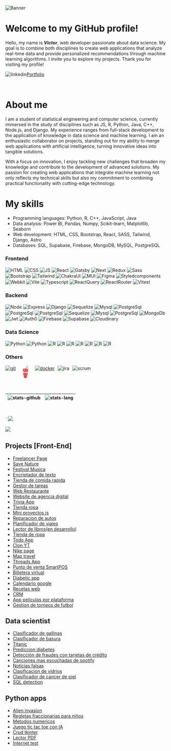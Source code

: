 <img src="./banner.jpg" 
     height="200" 
     width="600" 
     sizes="(max-width: 600px) 100vw, 600px"
     srcset="./banner.jpg 600w, 
             ./banner.jpg 1200w"
     alt="Banner">

# Welcome to my GitHub profile!

Hello, my name is **_Victor_**, web developer passionate about data science. My goal is to combine both disciplines to create web applications that analyze real-time data and provide personalized recommendations through machine learning algorithms. I invite you to explore my projects. Thank you for visiting my profile!

<p>
   <a href="https://www.linkedin.com/in/victormaye-data-science/">
      <img align="left" alt="linkedin" src="https://img.shields.io/badge/LinkedIn-0077B5?style=for-the-badge&logo=linkedin&logoColor=white" />
   </a>
   <a class="color:red;font-weight:bold" href="https://portfolio-dev-astro.vercel.app">Portfolio</a>
</p>

</br>

<p>
   
# About me
   
I am a student of statistical engineering and computer science, currently immersed in the study of disciplines such as JS, R, Python, Java, C++, Node.js, and Django. My experience ranges from full-stack development to the application of knowledge in data science and machine learning. I am an enthusiastic collaborator on projects, standing out for my ability to merge web applications with artificial intelligence, turning innovative ideas into tangible solutions.

With a focus on innovation, I enjoy tackling new challenges that broaden my knowledge and contribute to the development of advanced solutions. My passion for creating web applications that integrate machine learning not only reflects my technical skills but also my commitment to combining practical functionality with cutting-edge technology.

</p>

# My skills

- Programming languages: Python, R, C++, JavaScript, Java
- Data analysis: Power BI, Pandas, Numpy, Scikit-learn, Matplotlib, Seaborn
- Web development: HTML, CSS, Bootstrap, React, SASS, Tailwind, Django, Astro
- Databases: SQL, Supabase, Firebase, MongoDB, MySQL, PostgreSQL

<!-- * Machine Learning: Regresión, Clasificación, Agrupamiento, Redes neuronales
* Procesamiento de Lenguaje Natural (NLP): NLTK, Spacy
* Big Data: Hadoop, Spark -->

<p align="left"> 
    <div>
        <h3>Frontend</h3>
        <img align="center" alt="HTML" height="50" width="50" src="https://cdn.jsdelivr.net/gh/lgcarlinf/cdnTest/assets/html5.svg">
        <img align="center" alt="CSS" height="50" width="50" src="https://cdn.jsdelivr.net/gh/lgcarlinf/cdnTest/assets/css.svg">
        <img align="center" alt="JS" height="50" width="50" src="https://cdn.jsdelivr.net/gh/lgcarlinf/cdnTest/assets/javascript.svg">
        <img align="center" alt="React" height="50" width="50" src="https://cdn.jsdelivr.net/gh/lgcarlinf/cdnTest/assets/react.svg">
        <img align="center" alt="Gatsby" height="45" width="40" src="https://astro.build/assets/press/astro-icon-light-gradient.png">
        <img align="center" alt="Next" height="50" width="50" src="https://cdn.jsdelivr.net/gh/lgcarlinf/cdnTest/assets/nextjs.svg">
        <img align="center" alt="Redux" height="50" width="50" src="https://cdn.jsdelivr.net/gh/lgcarlinf/cdnTest/assets/redux.svg">
        <img align="center" alt="Sass" height="50" width="50" src="https://cdn.jsdelivr.net/gh/lgcarlinf/cdnTest/assets/sass.svg">
        <img align="center" alt="Bootstrap" height="50" width="50" src="https://cdn.jsdelivr.net/gh/lgcarlinf/cdnTest/assets/bootstrap.svg">
        <img align="center" alt="Tailwind" height="50" width="50" src="https://cdn.jsdelivr.net/gh/lgcarlinf/cdnTest/assets/tailwindcss.svg">
        <img align="center" alt="ChakraUI" height="50" width="50" src="https://cdn.jsdelivr.net/gh/lgcarlinf/cdnTest/assets/chakra-ui.svg">
        <img align="center" alt="MUI" height="50" width="50" src="https://cdn.jsdelivr.net/gh/lgcarlinf/cdnTest/assets/materialui.svg">
        <img align="center" alt="Figma" height="50" width="50" src="https://cdn.jsdelivr.net/gh/lgcarlinf/cdnTest/assets/figma.svg">
        <img align="center" alt="Styledcomponents" height="50" width="50" src="https://cdn.jsdelivr.net/gh/lgcarlinf/cdnTest/assets/styledcomponents.svg">
        <img align="center" alt="Webkit" height="50" width="50" src="https://cdn.jsdelivr.net/gh/lgcarlinf/cdnTest/assets/webkit.svg">
        <img align="center" alt="Vite" height="50" width="50" src="https://cdn.jsdelivr.net/gh/lgcarlinf/cdnTest/assets/vitejs.svg">
        <img align="center" alt="Typescript" height="50" width="50" src="https://cdn.jsdelivr.net/gh/lgcarlinf/cdnTest/assets/typescript.svg">
        <img align="center" alt="ReactQuery" height="50" width="50" src="https://cdn.jsdelivr.net/gh/lgcarlinf/cdnTest/assets/reactquery.svg">
        <img align="center" alt="ReactRouter" height="50" width="50" src="https://cdn.jsdelivr.net/gh/lgcarlinf/cdnTest/assets/reactrouter.svg">
        <img align="center" alt="Vitest" height="50" width="50" src="https://cdn.jsdelivr.net/gh/lgcarlinf/cdnTest/assets/vitest.svg">
    </div>
    <div>
        <h3>Backend</h3>
        <img align="center" alt="Node" height="50" width="50" src="https://cdn.jsdelivr.net/gh/lgcarlinf/cdnTest/assets/nodejs.svg">
        <img align="center" alt="Express" height="50" width="50" src="https://cdn.jsdelivr.net/gh/lgcarlinf/cdnTest/assets/expressjs_dark.svg">
        <img align="center" alt="Django" height="55" width="55" src="https://cdn.jsdelivr.net/gh/lgcarlinf/cdnTest/assets/python.svg">
        <img align="center" alt="Sequelize" height="50" width="50" src="https://cdn.jsdelivr.net/gh/lgcarlinf/cdnTest/assets/django.svg">
        <img align="center" alt="Mysql" height="50" width="50" src="https://cdn.jsdelivr.net/gh/lgcarlinf/cdnTest/assets/fastapi.svg">
        <img align="center" alt="PostgreSql" height="50" width="50" src="https://cdn.jsdelivr.net/gh/lgcarlinf/cdnTest/assets/c++.svg">
        <img align="center" alt="PostgreSql" height="50" width="50" src="https://cdn.jsdelivr.net/gh/lgcarlinf/cdnTest/assets/java.svg">
        <img align="center" alt="PostgreSql" height="40" width="50" src="https://upload.wikimedia.org/wikipedia/commons/thumb/2/27/PHP-logo.svg/1280px-PHP-logo.svg.png">
        <img align="center" alt="Sequelize" height="50" width="50" src="https://cdn.jsdelivr.net/gh/lgcarlinf/cdnTest/assets/sequelize.svg">
        <img align="center" alt="Mysql" height="50" width="50" src="https://cdn.jsdelivr.net/gh/lgcarlinf/cdnTest/assets/mysql.svg">
        <img align="center" alt="PostgreSql" height="50" width="50" src="https://cdn.jsdelivr.net/gh/lgcarlinf/cdnTest/assets/postgresql.svg">
        <img align="center" alt="MongoDb" height="50" width="50" src="https://cdn.jsdelivr.net/gh/lgcarlinf/cdnTest/assets/mongodb.svg">
        <img align="center" alt="Jwt" height="50" width="50" src="https://cdn.jsdelivr.net/gh/lgcarlinf/cdnTest/assets/jwt.svg">
        <img align="center" alt="Auth0" height="50" width="50" src="https://cdn.jsdelivr.net/gh/lgcarlinf/cdnTest/assets/auth0.svg">
        <img align="center" alt="Firebase" height="50" width="50" src="https://cdn.jsdelivr.net/gh/lgcarlinf/cdnTest/assets/firebase.svg">
        <img align="center" alt="Supabase" height="50" width="50" src="https://cdn.jsdelivr.net/gh/lgcarlinf/cdnTest/assets/supabase.svg">
        <img align="center" alt="Cloudinary" height="50" width="50" src="https://cdn.jsdelivr.net/gh/lgcarlinf/cdnTest/assets/cloudinary.svg">
    </div>
    <div class="background:#fff; color:#fff">
        <h3>Data Science</h3>
        <img align="center" alt="Python" height="50" width="50" src="https://cdn.jsdelivr.net/gh/lgcarlinf/cdnTest/assets/python.svg">
        <img align="center" alt="Python" height="50" width="50" src="https://upload.wikimedia.org/wikipedia/commons/thumb/3/38/Jupyter_logo.svg/1200px-Jupyter_logo.svg.png">
        <img align="center" alt="R" height="50" width="50" src="https://upload.wikimedia.org/wikipedia/commons/thumb/1/1b/R_logo.svg/724px-R_logo.svg.png">
        <img align="center" alt="R" height="50" width="90" src="https://upload.wikimedia.org/wikipedia/commons/thumb/e/ed/Pandas_logo.svg/1280px-Pandas_logo.svg.png">
        <img align="center" alt="R" height="50" width="50" src="https://upload.wikimedia.org/wikipedia/commons/thumb/2/2d/Tensorflow_logo.svg/957px-Tensorflow_logo.svg.png">
        <img align="center" alt="R" height="50" width="80" src="https://upload.wikimedia.org/wikipedia/commons/thumb/3/31/NumPy_logo_2020.svg/1200px-NumPy_logo_2020.svg.png">
        <img align="center" alt="R" height="50" width="90" src="https://logohistory.net/wp-content/uploads/2023/05/Power-BI-Symbol.png">
        <img align="center" alt="R" height="45" width="80" src="https://upload.wikimedia.org/wikipedia/commons/thumb/0/05/Scikit_learn_logo_small.svg/1200px-Scikit_learn_logo_small.svg.png">
        <img align="center" alt="R" height="45" width="80" src="https://www.svgrepo.com/show/331760/sql-database-generic.svg">
    </div>
    <div>
        <h3>Others</h3>
        <div style="display:flex;gap:10px;">
            <a href="https://git-scm.com/" target="_blank" rel="noreferrer"> <img src="https://www.vectorlogo.zone/logos/git-scm/git-scm-icon.svg" alt="git" width="40" height="40"/> </a>
            <a href="https://gulpjs.com" target="_blank" rel="noreferrer"> <img src="https://raw.githubusercontent.com/devicons/devicon/master/icons/gulp/gulp-plain.svg" alt="gulp" width="40" height="40"/> </a>
            <a href="https://www.docker.com/" target="_blank" rel="noreferrer"> <img src="https://www.vectorlogo.zone/logos/docker/docker-icon.svg" alt="docker" width="40" height="40"/></a>
            <a> <img src="https://img.shields.io/badge/Jira-0052CC?style=for-the-badge&logo=jira&logoColor=white" alt="jira" width="80" height="40"/></a>
            <a> <img src="https://img.shields.io/badge/Scrum-000000?style=for-the-badge&logo=scrum&logoColor=white" alt="scrum" width="80" height="40"/></a>
        </div>
    </div>

</p>

<br/>

| ![stats-github](https://github-readme-stats.vercel.app/api?username=valec3&show_icons=true&include_all_commits=true&theme=algolia) | ![stats-lang](<https://github-readme-stats.vercel.app/api/top-langs/?username=valec3&layout=compact&theme=radical&hide=jupyter%20notebook,jupyter%20notebook%20(ipython),html>) |
| ---------------------------------------------------------------------------------------------------------------------------------- | ------------------------------------------------------------------------------------------------------------------------------------------------------------------------------- |

<br/>

<p align="left"><a href`="#">`
  <img src="https://github-profile-trophy.vercel.app/?username=valec3&margin-w=28&margin-h=15&theme=nord" />
</p>

<img src="https://media2.giphy.com/media/QssGEmpkyEOhBCb7e1/giphy.gif?cid=ecf05e47a0n3gi1bfqntqmob8g9aid1oyj2wr3ds3mg700bl&rid=giphy.gif" width ="25">

## Projects [Front-End]

- [Freelancer Page](https://github.com/valec3/Freelancer-Basico)
- [Save Nature](https://github.com/valec3/Save-Nature.github.io)
- [Festival Musica](https://github.com/valec3/FestivalMusic)
- [Encriptador de texto](https://github.com/valec3/Encriptador.github.io)
- [Tienda de comida rapida](https://github.com/valec3/store-food)
- [Gestor de tareas](https://github.com/valec3/Gestor_de_tareas)
- [Web Restaurante](https://github.com/valec3/restaurant-website-pjt)
- [Website de agencia digital](https://github.com/valec3/Agencia_Digital)
- [Trivia App](https://github.com/valec3/trivia_app)
- [Tienda ropa](https://github.com/valec3/Tienda_ropa)
- [Mini proyectos js](https://github.com/valec3/Mini-Proyectos-JS)
- [Reparacion de autos](https://github.com/valec3/Repair_Auto)
- [Planificador de viajes](https://github.com/valec3/invent_website_app_TripIt)
- [Lector de libros(en desarrollo)](https://github.com/valec3/libros_oreilly)
- [Tienda de ropa](https://github.com/valec3/Tienda_ropa)
- [Todo App](https://github.com/valec3/TodoAppReact)
- [Clon YT](https://github.com/valec3/YT-clone)
- [Nike page](https://github.com/valec3/Nike-web-clon)
- [Map travel](#)
- [Threads App](https://github.com/valec3/clon-ThreadsApp)
- [Punto de venta SmartPOS](https://pos-restaurant-knia.vercel.app/)
- [Billetera virtual](https://anderson.d301togxhux3st.amplifyapp.com)
- [Diabetic app](https://diabetes-help-app.vercel.app/)
- [Calendario google](https://calendar-react-dusky.vercel.app/calendar)
- [Recetas web](https://recipes-site-ten.vercel.app/)
- [CRM]()
- [App peliculas por plataforma](https://s12-07-n-node-react.vercel.app/)
- [Gestion de torneos de futbol]()

## Data scientist

- [Clasificador de gallinas](https://github.com/valec3/clasificador_gallinas)
- [Clasificador de basura](https://github.com/valec3/clasificador_basura)
- [Titanic](https://github.com/valec3/Titanic_DA)
- [Prediccion diabetes](#)
- [Detección de fraudes con tarjetas de crédito](#)
- [Canciones mas escuchadas de spotify](#)
- [Noticias falsas](#)
- [Clasificacion de vidrios](https://github.com/valec3/glass_clasification)
- [Clasificador de cancer de piel](https://skincancer-ebtmaenvnhqqg6inxpr6fh.streamlit.app/)
- [SQL detection]()

## Python apps

- [Alien invasion](https://github.com/valec3/Python-Alien-Invasion)
- [Regletas fraccionarias para niños](https://github.com/valec3/Game_py_Regletas_fraccionarias)
- [Metodos numericos](https://github.com/valec3/methods_numeric)
- [Juego tic tac toe con IA](https://github.com/valec3/IA_TicTacToe)
- [Crud tkinter](#)
- [Lector PDF](#)
- [Internet test](#)
